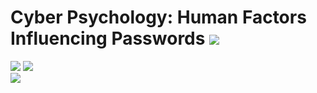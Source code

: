 # Cyber Psychology: Human Factors Influencing Passwords ![](https://img.shields.io/badge/-Live-darkgreen)
![](https://img.shields.io/badge/UG-blue) ![](https://img.shields.io/badge/Batch-U22CYS-lightgreen) <br/>
![](https://img.shields.io/badge/Started-July_2024-blue) 
